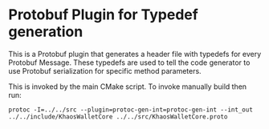 # Protobuf Plugin for Typedef generation

This is a Protobuf plugin that generates a header file with typedefs for every Protobuf Message. These typedefs are used to tell the code generator to use Protobuf serialization for specific method parameters.

This is invoked by the main CMake script. To invoke manually build then run:

`protoc -I=../../src --plugin=protoc-gen-int=protoc-gen-int --int_out ../../include/KhaosWalletCore ../../src/KhaosWalletCore.proto`
